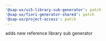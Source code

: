 ```yaml
---
'@sap-ux/ui5-library-sub-generator': patch
'@sap-ux/fiori-generator-shared': patch
'@sap-ux/project-access': patch
---
```


adds new reference library sub generator
